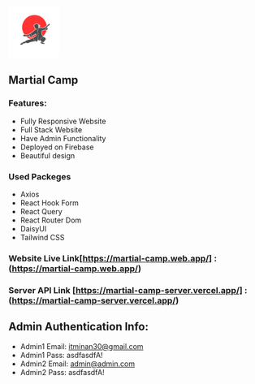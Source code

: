 <img src="public/logo.png" width="100" height="100">

## Martial Camp
### Features:
* Fully Responsive Website
* Full Stack Website
* Have Admin Functionality
* Deployed on Firebase
* Beautiful design
### Used Packeges
* Axios
* React Hook Form
* React Query
* React Router Dom
* DaisyUI
* Tailwind CSS
### Website Live Link[https://martial-camp.web.app/] : (https://martial-camp.web.app/)
### Server API Link [https://martial-camp-server.vercel.app/] : (https://martial-camp-server.vercel.app/)

## Admin Authentication Info:
* Admin1 Email: itminan30@gmail.com
* Admin1 Pass: asdfasdfA!
* Admin2 Email: admin@admin.com
* Admin2 Pass: asdfasdfA!
